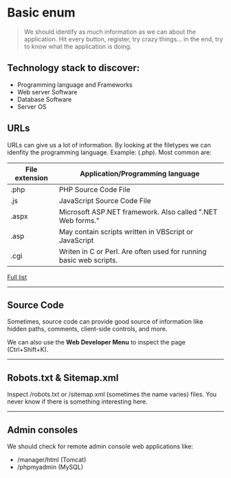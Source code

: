 # Basic enum

> We should identify as much information  as we can about the application. Hit every button, register, try crazy things... in the end, try to know what the application is doing.

## Technology stack to discover:

* Programming language and Frameworks
* Web server Software
* Database Software
* Server OS

## URLs

URLs can give us a lot of information. By looking at the filetypes we can idenfity the programming language. Example: (.php). Most common are:

| **File extension**     | **Application/Programming language** |
|------------------------|-------------------------------------|
| .php                   | PHP Source Code File
| .js                    | JavaScript Source Code File         |
| .aspx                  | Microsoft ASP.NET framework. Also called ".NET Web forms."|
| .asp                   | May contain scripts written in VBScript or JavaScript |
| .cgi                   | Writen in C or Perl. Are often used for running basic web scripts.|

[Full list](https://stackoverflow.com/questions/1614520/what-are-common-file-extensions-for-web-programming-languages)
_____
## Source Code

Sometimes, source code can provide good source of information like hidden paths, comments, client-side controls, and more.

We can also use the **Web Developer Menu** to inspect the page (Ctrl+Shift+K).
_____
## Robots.txt & Sitemap.xml

Inspect /robots.txt or /sitemap.xml (sometimes the name varies) files. You never know if there is something interesting here.
______
## Admin consoles

We should check for remote admin console web applications like:

* /manager/html (Tomcat)
* /phpmyadmin (MySQL)
